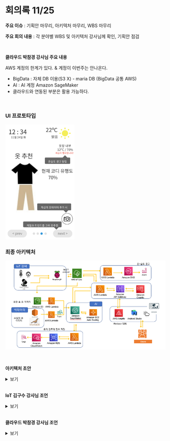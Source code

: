 # 회의록 11/25

**주요 이슈** : 기획안 마무리, 아키텍처 마무리, WBS 마무리

**주요 회의 내용** : 각 분야별 WBS 및 아키텍처 강사님께 확인, 기획안 점검

<br>

**클라우드 박참경 강사님 주요 내용**

AWS 계정의 한계가 있다. & 계정이 이번주는 안나온다.

-   BigData : 자체 DB 이용(S3 X) - maria DB (BigData 공통 AWS)
-   AI : AI 계정 Amazon SageMaker
-   클라우드와 연동된 부분은 활용 가능하다.

<br>

### UI 프로토타입

<img src="meeting201125.assets/image-20201125165206490.png" alt="image-20201125165206490" style="zoom:67%;" />  

<br>

### 최종 아키텍처

![image-20201125222959758](meeting201125.assets/image-20201125222959758.png)    

<br>

**아키텍처 초안**

<details>
<summary>보기</summary>
<div markdown="1">

![image-20201125103123812](meeting201125.assets/image-20201125103123812.png)

</div>
</details>

<br>

**IoT 김구수 강사님 조언**

<details>
<summary>보기</summary>
<div markdown="2">

1.  거리에 문제가 있지 않으면 온습도는 라즈베리파이 하나로 구성하는게 낫다.
2.  라즈베리파이에서 S3 스토리지 쪽으로 넘어가는 방향이 맞다.
3.  옷을 하나하나 찍어서 옷장 속 옷 데이터를 올리는 것이면 지금 구성이 맞다.  
    <img src="meeting201125.assets/image-20201125103427383.png" alt="image-20201125103427383" style="zoom:50%;" />
4.  **실시간 이미지를 굳이 보여줄 필요가 있을까**
    -   어짜피 내가 있는 옷 중 베스트를 골라주는 것이면 LCD 화면에 입고 있는 옷 중 최상을 알려주는 것이 낫지 않겠냐 그게 아니면 AI보다는 사람이 고른다는 역할이 큰 것 같다. (의미가 떨어진다)
    -   다만 날씨·계절 같은 것을 동시에 고려했으면 좋겠다. 베스트를 골라주면 항상 똑같지 않겠나. 날씨나 다른 변수를 고려해서 순위별 추천은 어떠한가
5.  AR은 어렵다. 다만 내 전신사진이나 아바타를 이용해서 그 위에 찍은 옷(배경 투명)을 겹치는 정도는 어떤가 이것도 쉽지 않은데 너무 딱 떨어지는 사이즈까지 고려하긴 어려울 것 같다.

</div>
</details>
<br>

**클라우드 박참경 강사님 조언**

<details>
<summary>보기</summary>
<div markdown="3">
**아키텍처 관련 내용** - 기능적인 언급은 없으셨음

1.  수집을 위한 수집 데이터는 별도로 저장해야 한다.

    -   모델을 만들기위한 데이터 별로도 저장할 것 -> 모델링을 위한 데이터
    -   추천을 위한 데이터 별도 저장  

    -> 논리적으로 구분 가능해야한다.

2.  추천 기능 깔끔하게 (등록 O, 센싱 O, 추천 X, 유행도 판단 X)
3.  아키텍처 상 선을 좀 더 깔끔하게! (헷길리면 안된다.)

</div>
</details>
<br>